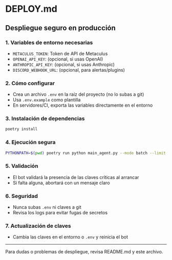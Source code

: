# DEPLOY.md

## Despliegue seguro en producción

### 1. Variables de entorno necesarias
- `METACULUS_TOKEN`: Token de API de Metaculus
- `OPENAI_API_KEY`: (opcional, si usas OpenAI)
- `ANTHROPIC_API_KEY`: (opcional, si usas Anthropic)
- `DISCORD_WEBHOOK_URL`: (opcional, para alertas/plugins)

### 2. Cómo configurar
- Crea un archivo `.env` en la raíz del proyecto (no lo subas a git)
- Usa `.env.example` como plantilla
- En servidores/CI, exporta las variables directamente en el entorno

### 3. Instalación de dependencias
```zsh
poetry install
```

### 4. Ejecución segura
```zsh
PYTHONPATH=$(pwd) poetry run python main_agent.py --mode batch --limit 3 --show-trace --dryrun
```

### 5. Validación
- El bot validará la presencia de las claves críticas al arrancar
- Si falta alguna, abortará con un mensaje claro

### 6. Seguridad
- Nunca subas `.env` ni claves a git
- Revisa los logs para evitar fugas de secretos

### 7. Actualización de claves
- Cambia las claves en el entorno o `.env` y reinicia el bot

---
Para dudas o problemas de despliegue, revisa README.md y este archivo.
